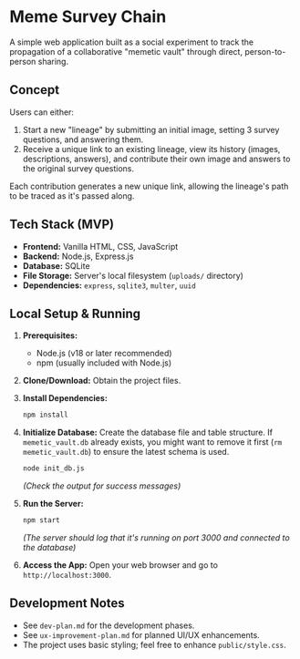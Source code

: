 # Meme Survey Chain

A simple web application built as a social experiment to track the propagation of a collaborative "memetic vault" through direct, person-to-person sharing.

## Concept

Users can either:
1.  Start a new "lineage" by submitting an initial image, setting 3 survey questions, and answering them.
2.  Receive a unique link to an existing lineage, view its history (images, descriptions, answers), and contribute their own image and answers to the original survey questions.

Each contribution generates a new unique link, allowing the lineage's path to be traced as it's passed along.

## Tech Stack (MVP)

*   **Frontend:** Vanilla HTML, CSS, JavaScript
*   **Backend:** Node.js, Express.js
*   **Database:** SQLite
*   **File Storage:** Server's local filesystem (`uploads/` directory)
*   **Dependencies:** `express`, `sqlite3`, `multer`, `uuid`

## Local Setup & Running

1.  **Prerequisites:**
    *   Node.js (v18 or later recommended)
    *   npm (usually included with Node.js)

2.  **Clone/Download:** Obtain the project files.

3.  **Install Dependencies:**
    ```bash
    npm install
    ```

4.  **Initialize Database:** Create the database file and table structure. If `memetic_vault.db` already exists, you might want to remove it first (`rm memetic_vault.db`) to ensure the latest schema is used.
    ```bash
    node init_db.js
    ```
    *(Check the output for success messages)*

5.  **Run the Server:**
    ```bash
    npm start
    ```
    *(The server should log that it's running on port 3000 and connected to the database)*

6.  **Access the App:** Open your web browser and go to `http://localhost:3000`.

## Development Notes

*   See `dev-plan.md` for the development phases.
*   See `ux-improvement-plan.md` for planned UI/UX enhancements.
*   The project uses basic styling; feel free to enhance `public/style.css`. 